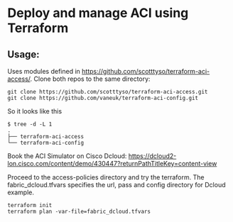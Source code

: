 # Deploy and manage ACI using Terraform
## Usage:
Uses modules defined in https://github.com/scotttyso/terraform-aci-access/.
Clone both repos to the same directory:
```
git clone https://github.com/scotttyso/terraform-aci-access.git
git clone https://github.com/vaneuk/terraform-aci-config.git
```
So it looks like this
```
$ tree -d -L 1
.
├── terraform-aci-access
└── terraform-aci-config
```

Book the ACI Simulator on Cisco Dcloud: https://dcloud2-lon.cisco.com/content/demo/430447?returnPathTitleKey=content-view

Proceed to the access-policies directory and try the terraform. The fabric_dcloud.tfvars specifies the url, pass and config directory for Dcloud example.
```
terraform init
terraform plan -var-file=fabric_dcloud.tfvars
```